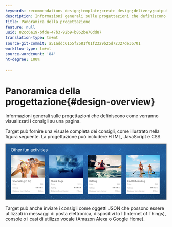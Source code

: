 ```yaml
---
keywords: recommendations design;template;create design;delivery;output
description: Informazioni generali sulle progettazioni che definiscono come verranno visualizzati i consigli su una pagina.
title: Panoramica della progettazione
feature: null
uuid: 82cc6a19-bfde-47b3-92b9-b862be70dd87
translation-type: tm+mt
source-git-commit: a51addc6155f2681f01f2329b25d72327de36701
workflow-type: tm+mt
source-wordcount: '84'
ht-degree: 100%

---
```



# Panoramica della progettazione{#design-overview}

Informazioni generali sulle progettazioni che definiscono come verranno visualizzati i consigli su una pagina.

Target può fornire una visuale completa dei consigli, come illustrato nella figura seguente. La progettazione può includere HTML, JavaScript e CSS.

![](assets/velocity_example.png)

Target può anche inviare i consigli come oggetti JSON che possono essere utilizzati in messaggi di posta elettronica, dispositivi IoT (Internet of Things), console o i casi di utilizzo vocale (Amazon Alexa o Google Home).